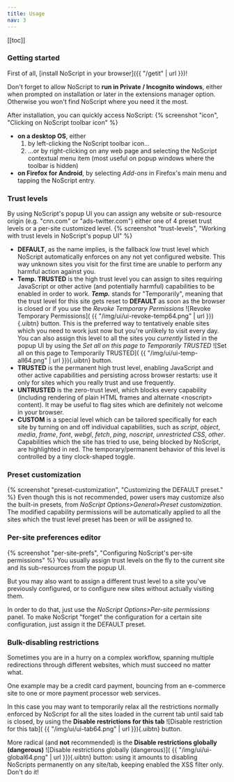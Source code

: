 ```yaml
---
title: Usage
nav: 3
---
```


[[toc]]

### Getting started

First of all, [install NoScript in your browser]({{ "/getit" | url }})!

Don't forget to allow NoScript to __run in Private / Incognito windows__, either when prompted on installation or later in the extensions manager option. Otherwise you won't find NoScript where you need it the most.

After installation, you can quickly access NoScript: {% screenshot "icon", "Clicking on NoScript toolbar icon" %}
* __on a desktop OS__, either
  1. by left-clicking the NoScript toolbar icon...
  2. ...or by right-clicking on any web page and selecting the NoScript contextual menu item (most useful on popup windows where the toolbar is hidden)
* __on Firefox for Android__,
  by selecting _Add-ons_ in Firefox's main menu and tapping the NoScript entry.


### Trust levels

By using NoScript's popup UI you can assign any website or sub-resource origin (e.g. "cnn.com" or "ads-twitter.com") either one of 4 preset trust levels or a per-site customized level.
{% screenshot "trust-levels", "Working with trust levels in NoScript's popup UI" %}
- __DEFAULT__, as the name implies, is the fallback low trust level which NoScript automatically enforces on any not yet configured website. This way unknown sites you visit for the first time are unable to perform any harmful action against you.
- __Temp. TRUSTED__ is the high trust level you can assign to sites requiring JavaScript or other active (and potentially harmful) capabilities to be enabled in order to work. **_Temp._** stands for "Temporarily", meaning that the trust level for this site gets reset to __DEFAULT__ as soon as the browser is closed or if you use the _Revoke Temporary Permissions_ ![Revoke Temporary Permissions]( {{ "/img/ui/ui-revoke-temp64.png" | url }}){.uibtn} button. This is the preferred way to tentatively enable sites which you need to work just now but you're unlikely to visit every day.
You can also assign this level to all the sites you _currently_ listed in the popup UI by using the _Set all on this page to Temporarily TRUSTED_ ![Set all on this page to Temporarily TRUSTED]( {{ "/img/ui/ui-temp-all64.png" | url }}){.uibtn} button.
- __TRUSTED__ is the permanent high trust level, enabling JavaScript and other active capabilities and persisting across browser restarts: use it only for sites which you really trust and use frequently.
- __UNTRUSTED__ is the zero-trust level, which blocks every capability (including rendering of plain HTML frames and alternate &lt;noscript&gt; content). It may be useful to flag sites which are definitely not welcome in your browser.
- __CUSTOM__ is a special level which can be tailored specifically for each site by turning on and off individual capabilities, such as _script_, _object_, _media_, _frame_, _font_, _webgl_, _fetch_, _ping_, _noscript_, _unrestricted CSS_, _other_. Capabilities which the site has tried to use, being blocked by NoScript, are highlighted in red. The temporary/permanent behavior of this level is controlled by a tiny clock-shaped toggle.

### Preset customization
{% screenshot "preset-customization", "Customizing the DEFAULT preset." %}
Even though this is not recommended, power users may customize also the built-in presets, from _NoScript Options>General>Preset customization_. The modified capability permissions will be automatically applied to all the sites which the trust level preset has been or will be assigned to.

### Per-site preferences editor
{% screenshot "per-site-prefs", "Configuring NoScript's per-site permissions" %}
You usually assign trust levels on the fly to the current site and its sub-resources from the popup UI.

But you may also want to assign a different trust level to a site you've previously configured, or to configure new sites without actually visiting them.

In order to do that, just use the _NoScript Options>Per-site permissions_ panel.
To make NoScript "forget" the configuration for a certain site configuration, just assign it the DEFAULT preset.

### Bulk-disabling restrictions

Sometimes you are in a hurry on a complex workflow, spanning multiple redirections through different websites, which must succeed no matter what.

One example may be a credit card payment, bouncing from an e-commerce site to one or more payment processor web services.

In this case you may want to temporarily relax all the restrictions normally enforced by NoScript for all the sites loaded in the current tab until said tab is closed, by using the __Disable restrictions for this tab__  ![Disable restriction for this tab]( {{ "/img/ui/ui-tab64.png" | url }}){.uibtn} button.

More radical (and __not__ recommended) is the __Disable restrictions globally (dangerous)__ ![Disable restrictions globally (dangerous)]( {{ "/img/ui/ui-global64.png" | url }}){.uibtn} button: using it amounts to disabling NoScripts permanently on any site/tab, keeping enabled the XSS filter only. Don't do it!